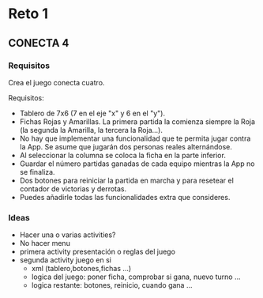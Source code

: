 # Reto 1
## CONECTA 4
### Requisitos

Crea el juego conecta cuatro. 

Requisitos:

* Tablero de 7x6 (7 en el eje "x" y 6 en el "y").
* Fichas Rojas y Amarillas. La primera partida la comienza siempre la Roja (la segunda la Amarilla, la tercera la Roja...).
* No hay que implementar una funcionalidad que te permita jugar contra la App. Se asume que jugarán dos personas reales alternándose.
* Al seleccionar la columna se coloca la ficha en la parte inferior.
* Guardar el número partidas ganadas de cada equipo mientras la App no se finaliza.
* Dos botones para reiniciar la partida en marcha y para resetear el contador de victorias y derrotas.
* Puedes añadirle todas las funcionalidades extra que consideres.

### Ideas 

* Hacer una o varias activities?
* No hacer menu
* primera activity presentación o reglas del juego
* segunda activity juego en si
  * xml (tablero,botones,fichas ...)
  * logica del juego: poner ficha, comprobar si gana, nuevo turno ...
  * logica restante: botones, reinicio, cuando gana ...

